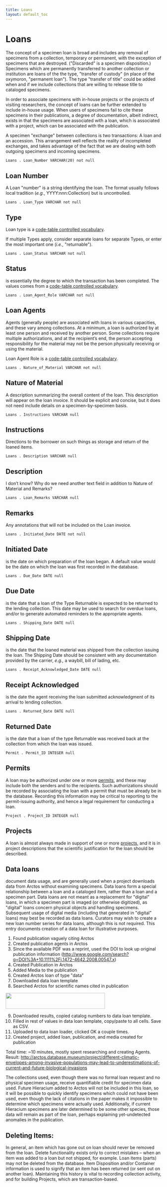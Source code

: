 ```yaml
---
title: Loans
layout: default_toc
---
```


# Loans



The concept of a specimen loan is broad and includes any removal of
specimens from a collection, temporary or permanent, with the exception
of specimens that are destroyed. ("Discarded" is a specimen
disposition.) Specimens which are permanently transferred to another
collection or institution are loans of the the type, "transfer of
custody" (in place of the oxymoron, "permanent loan"). The type
"transfer of title" could be added when and if we include collections
that are willing to release title to cataloged specimens.

In order to associate specimens with in-house projects or the projects
of visiting researchers, the concept of loans can be further extended to
include in-house usage. When users of specimens fail to cite these
specimens in their publications, a degree of documentation, albeit
indirect, exists in that the specimens are associated with a loan, which
is associated with a project, which can be associated with the
publication.

A specimen "exchange" between collections is two transactions: A loan
and an accession. This arrangement well reflects the reality of
incompleted exchanges, and takes advantage of the fact that we are
dealing with both outgoing specimens and incoming specimens.

`Loans . Loan_Number VARCHAR(20) not null`



## Loan Number

A Loan "number" is a string identifying the loan. The format usually
follows local tradition (*e.g.*, YYYY:nnn:Collection) but is
uncontrolled.

`Loans . Loan_Type VARCHAR not null`



## Type

Loan type is a [code-table controlled
vocabulary](http://arctos.database.museum/info/ctDocumentation.cfm?table=CTLOAN_TYPE).

If multiple Types apply, consider separate loans for separate Types, or
enter the most important one (*i.e.*, "returnable").

`Loans . Loan_Status VARCHAR not null`



## Status

 is essentially the degree to which the transaction has been
completed. The values comes from a [code-table controlled
vocabulary](http://arctos.database.museum/info/ctDocumentation.cfm?table=CTLOAN_STATUS).

`Loans . Loan_Agent_Role VARCHAR not null`



## Loan Agents

 Agents (generally people) are associated with loans in
various capacities, and these vary among collections. At a minimum, a
loan is authorized by at least one person and received by another
person. Some collections require multiple authorizations, and at the
recipient’s end, the person accepting responsibility for the material
may not be the person physically receiving or using the material.

Loan Agent Role is a [code-table controlled
vocabulary](http://arctos.database.museum/info/ctDocumentation.cfm?table=CTTRANS_AGENT_ROLE).

`Loans . Nature_of_Material VARCHAR not null`



## Nature of Material

 A description summarizing the overall content of
the loan. This description will appear on the loan invoice. It should be
explicit and concise, but it does not need include details on a
specimen-by-specimen basis.

`Loans . Instructions VARCHAR null`



## Instructions

 Directions to the borrower on such things as storage
and return of the loaned items.

`Loans . Description VARCHAR null`



## Description

 I don’t know? Why do we need another text field in
addition to Nature of Material and Remarks?

`Loans . Loan_Remarks VARCHAR null`



## Remarks

 Any annotations that will not be included on the Loan
invoice.

`Loans . Initiated_Date DATE not null`



## Initiated Date

 is the date on which preparation of the loan began. A
default value would be the date on which the loan was first recorded in
the database.

`Loans . Due_Date DATE null`



## Due Date

 is the date that a loan of the Type Returnable is expected
to be returned to the lending collection. This date may be used to
search for overdue loans, and/or to generate automated reminders to the
appropriate agents.

`Loans . Shipping_Date DATE null`



## Shipping Date

 is the date that the loaned material was shipped from
the collection issuing the loan. The Shipping Date should be consistent
with any documentation provided by the carrier, *e.g.,* a waybill, bill
of lading, etc.

`Loans . Receipt_Acknowledged_Date DATE null`



## Receipt Acknowledged

 is the date the agent receiving the loan
submitted acknowledgment of its arrival to lending collection.

`Loans . Returned_Date DATE null`



## Returned Date

is the date that a loan of the type Returnable was received back at the
collection from which the loan was issued.

`Permit . Permit_ID INTEGER null`



## Permits

 A loan may be authorized under one or more
[permits](permit.html), and these may include both the senders and to
the recipients. Such authorizations should be recorded by associating
the loan with a permit that must be already be in the database.
Recording this information may be critical to reporting to the
permit-issuing authority, and hence a legal requirement for conducting a
loan.

`Project . Project_ID INTEGER null`



## Projects

 A loan is almost always made in support of one or more
[projects](project.html), and it is in project descriptions that the
scientific justification for the loan should be described.



## Data loans

 document data usage, and are generally used when a
project downloads data from Arctos without examining specimens. Data
loans form a special relationship between a loan and a cataloged item,
rather than a loan and a specimen part. Data loans are not meant as a
replacement for "digital" loans, in which a specimen part is imaged (or
otherwise digitized), as "digital" loans concern physical objects and
handling specimens. Subsequent usage of digital media (including that
generated in "digital" loans) may best be recorded as data loans.
Curators may wish to create a new loan number series for data loans,
although this is not required. This entry documents creation of a data
loan for illustrative purposes.

1.  Found publication vaguely citing Arctos
2.  Created publication agents in Arctos
3.  Since the available PDF was a reprint, used the DOI to look up
    original publication information
    (<http://www.google.com/search?q=DOI%3A+10.1111%2Fj.1472-4642.2008.00547.x>)
4.  Created Publication in Arctos
5.  Added Media to the publication
6.  Created Arctos loan of type "data"
7.  Downloaded data loan template
8.  Searched Arctos for scientific names cited in publication
    <div class="separator" style="clear:both;text-align:center">

<img src="https://sites.google.com/site/arctosdb/_/rsrc/1302031427955/howto/dataloan/screenshot_%202011-04-05%20at%2012.23.05%20PM.png" width="320"
    height="51" />

9.  Downloaded results, copied catalog numbers to data loan template.
10. Filled in rest of values in data loan template, copy/paste to
    all cells. Save as CSV.
11. Uploaded to data loan loader, clicked OK a couple times.
12. Created project, added loan, publication, and media created for
    publication

Total time: \~10 minutes, mostly spent researching and creating Agents.
Result:
<http://arctos.database.museum/project/different-climatic-envelopes-among-invasive-populations-may-lead-to-underestimations-of-current-and-future-biological-invasions>

The collections used, even though there was no formal loan request and
no physical specimen usage, receive quantifiable credit for specimen
data used. Future Hieracium added to Arctos will not be included in this
loan, so it will be possible to quickly identify specimens which could
not have been used, even though the lack of citations in the paper makes
it impossible to determine which specimens were actually used.
Additionally, if current Hieracium specimens are later determined to be
some other species, those data will remain as part of the loan, perhaps
explaining yet-undetected anomalies in the publication.

## Deleting Items:

In general, an item which has gone out on loan should never be removed
from the loan. Delete functionality exists only to correct mistakes –
when an item was added to a loan but not shipped, for example. Loan
items (parts) may not be deleted from the database. Item Disposition
and/or Container information is used to signify that an item has been
returned (or sent out on another loan). Maintaining this history is
vital to recording collection activity, and for building Projects, which
are transaction-based.
